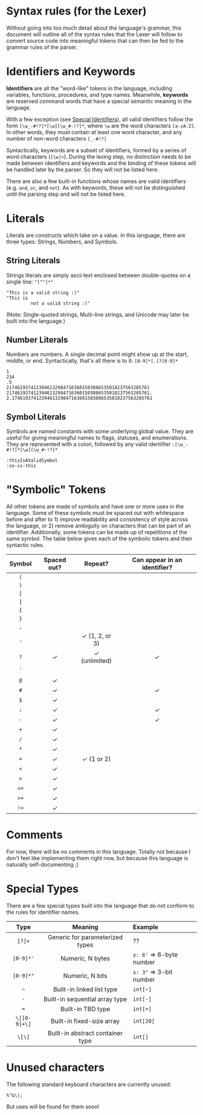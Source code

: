 # Syntax rules (for the Lexer)

Without going into too much detail about the language's grammar, this document will outline all of the syntax rules that the Lexer will follow to convert source code into meaningful tokens that can then be fed to the grammar rules of the parser.

# Identifiers and Keywords

**Identifiers** are all the "word-like" tokens in the language, including variables, functions, procedures, and type names. Meanwhile, **keywords** are reserved command words that have a special semantic meaning in the language.

With a few exception (see [Special Identifiers](#special-identifiers)), all valid identifiers follow the form `[\w_-#!?]*[\w][\w_#-!?]*`, where `\w` are the word characters `[a-zA-Z]`. In other words, they must contain at least one word character, and any number of non-word characters `[_-#!?]`

Syntactically, keywords are a subset of identifiers, formed by a series of word characters (`[\w]+`). During the lexing step, no distinction needs to be made between identifiers and keywords and the binding of these tokens will be handled later by the parser. So they will not be listed here.

There are also a few built-in functions whose names are valid identifiers (e.g. `and`, `or`, and `not`). As with keywords, these will not be distinguished until the parsing step and will not be listed here.

# Literals

Literals are constructs which take on a value. In this language, there are three types: Strings, Numbers, and Symbols.

## String Literals

Strings literals are simply ascii text enclosed between double-quotes on a single line: `"[^"]*"`

```
"This is a valid string :)"
"This is
         not a valid string :("
```

(Note: Single-quoted strings, Multi-line strings, and Unicode may later be built into the language.)

## Number Literals

Numbers are numbers. A single decimal point might show up at the start, middle, or end. Syntactically, that's all there is to it: `[0-9]*[.]?[0-9]*`

```
1
234
.5
21746193741239461329847163601503086535018237563285761
21746193741239461329847163601503086535018237563285761.
2.1746193741239461329847163601503086535018237563285761
```

## Symbol Literals

Symbols are named constants with some underlying global value. They are useful for giving meaningful names to flags, statuses, and enumerations. They are represented with a colon, followed by any valid identifier `:[\w_-#!?]*[\w][\w_#-!?]*`

```
:thisIsAValidSymbol
:so-is-this
```

# "Symbolic" Tokens

All other tokens are made of symbols and have one or more uses in the language. Some of these symbols must be spaced out with whitespace before and after to 1) improve readability and consistency of style across the language, or 2) remove ambiguity on characters that can be part of an identifier. Additionally, some tokens can be made up of repetitions of the same symbol. The table below gives each of the symbolic tokens and their syntactic rules.

Symbol | Spaced out? | Repeat?        | Can appear in an identifier?
:-----:|:-----------:|:--------------:|:---------------------------:
`(`    |             |                |
`)`    |             |                |
`[`    |             |                |
`]`    |             |                |
`{`    |             |                |
`}`    |             |                |
`,`    |             |                |
`.`    |             | ✓ (1, 2, or 3) |
`?`    | ✓           | ✓ (unlimited)  | ✓
\`     |             |                |
`@`    | ✓           |                |
`#`    | ✓           |                | ✓
`$`    | ✓           |                |
`:`    | ✓           |                | ✓
`-`    | ✓           |                | ✓
`+`    | ✓           |                |
`/`    | ✓           |                |
`*`    | ✓           |                |
`=`    | ✓           | ✓ (1 or 2)     |
`<`    | ✓           |                |
`>`    | ✓           |                |
`<=`   | ✓           |                |
`>=`   | ✓           |                |
`!=`   | ✓           |                |

# Comments

For now, there will be no comments in this language. Totally not because I don't feel like implementing them right now, but because this language is naturally self-documenting ;)

# Special Types

There are a few special types built into the language that do not conform to the rules for identifier names.

Type         | Meaning                          | Example
:-----------:|:--------------------------------:|:--------------
`[?]+`       | Generic for parameterized types  | ??
`[0-9]*'`    | Numeric, N bytes                 | `x: 6'` => 6-byte number
`[0-9]*"`    | Numeric, N bits                  | `x: 3"` => 3-bit number
`~`          | Built-in linked list type        | `int[~]`
`-`          | Built-in sequential array type   | `int[-]`
`=`          | Built-in TBD type                | `int[=]`
`\[[0-9]+\]` | Built-in fixed-size array        | `int[20]`
`\[\]`       | Built-in abstract container type | `int[]`

# Unused characters

The following standard keyboard characters are currently unused:

```
%^&\|;
```

But uses will be found for them soon!
